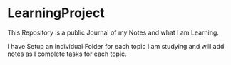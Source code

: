 # LearningProject
This Repository  is a public Journal of my Notes and what I am Learning.

I have Setup an Individual Folder for each topic I am studying and will add notes as  I complete tasks for each topic.
